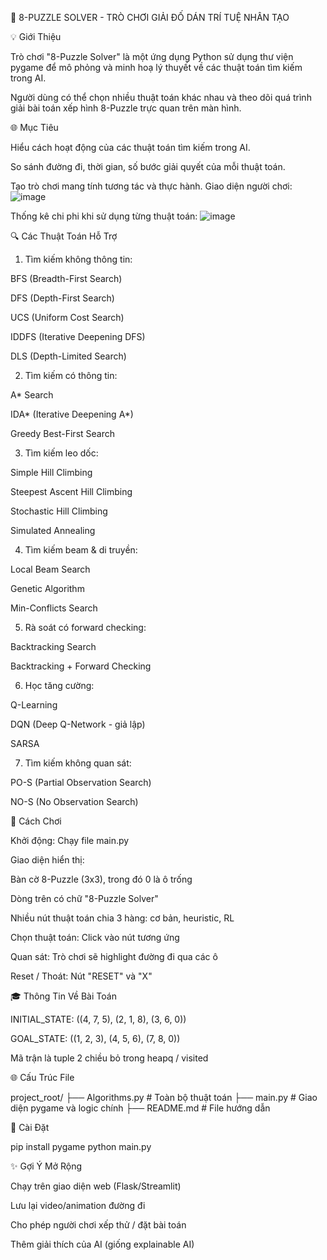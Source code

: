 🧠 8-PUZZLE SOLVER - TRÒ CHƠI GIẢI ĐỐ DÁN TRÍ TUỆ NHÂN TẠO

💡 Giới Thiệu

Trò chơi "8-Puzzle Solver" là một ứng dụng Python sử dụng thư viện pygame để mô phỏng và minh hoạ lý thuyết về các thuật toán tìm kiếm trong AI.

Người dùng có thể chọn nhiều thuật toán khác nhau và theo dõi quá trình giải bài toán xếp hình 8-Puzzle trực quan trên màn hình.

🌐 Mục Tiêu

Hiểu cách hoạt động của các thuật toán tìm kiếm trong AI.

So sánh đường đi, thời gian, số bước giải quyết của mỗi thuật toán.

Tạo trò chơi mang tính tương tác và thực hành.
Giao diện người chơi:
![image](https://github.com/user-attachments/assets/60571bea-3c9c-4255-94f8-bb1efa336379)

Thống kê chi phi khi sử dụng từng thuật toán:
![image](https://github.com/user-attachments/assets/a786cb0e-b5d1-42e2-af12-d719b174ee21)

🔍 Các Thuật Toán Hỗ Trợ

1. Tìm kiếm không thông tin:

BFS (Breadth-First Search)

DFS (Depth-First Search)

UCS (Uniform Cost Search)

IDDFS (Iterative Deepening DFS)

DLS (Depth-Limited Search)

2. Tìm kiếm có thông tin:

A* Search

IDA* (Iterative Deepening A*)

Greedy Best-First Search

3. Tìm kiếm leo dốc:

Simple Hill Climbing

Steepest Ascent Hill Climbing

Stochastic Hill Climbing

Simulated Annealing

4. Tìm kiếm beam & di truyền:

Local Beam Search

Genetic Algorithm

Min-Conflicts Search

5. Rà soát có forward checking:

Backtracking Search

Backtracking + Forward Checking

6. Học tăng cường:

Q-Learning

DQN (Deep Q-Network - giả lập)

SARSA

7. Tìm kiếm không quan sát:

PO-S (Partial Observation Search)

NO-S (No Observation Search)

🚀 Cách Chơi

Khởi động: Chạy file main.py

Giao diện hiển thị:

Bàn cờ 8-Puzzle (3x3), trong đó 0 là ô trống

Dòng trên có chữ "8-Puzzle Solver"

Nhiều nút thuật toán chia 3 hàng: cơ bản, heuristic, RL

Chọn thuật toán: Click vào nút tương ứng

Quan sát: Trò chơi sẽ highlight đường đi qua các ô

Reset / Thoát: Nút "RESET" và "X"

🎓 Thông Tin Về Bài Toán

INITIAL_STATE: ((4, 7, 5), (2, 1, 8), (3, 6, 0))

GOAL_STATE: ((1, 2, 3), (4, 5, 6), (7, 8, 0))

Mã trận là tuple 2 chiều bỏ trong heapq / visited

🌐 Cấu Trúc File

project_root/
├── Algorithms.py         # Toàn bộ thuật toán
├── main.py               # Giao diện pygame và logic chính
├── README.md             # File hướng dẫn

🔧 Cài Đặt

pip install pygame
python main.py

✨ Gợi Ý Mở Rộng

Chạy trên giao diện web (Flask/Streamlit)

Lưu lại video/animation đường đi

Cho phép người chơi xếp thử / đặt bài toán

Thêm giải thích của AI (giống explainable AI)
